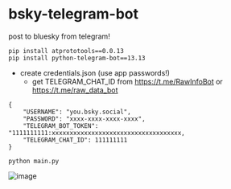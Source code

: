 # bsky-telegram-bot
post to bluesky from telegram!

```
pip install atprototools==0.0.13
pip install python-telegram-bot==13.13
```

- create credentials.json (use app passwords!)
    - get TELEGRAM_CHAT_ID from  https://t.me/RawInfoBot or https://t.me/raw_data_bot

```
{
    "USERNAME": "you.bsky.social",
    "PASSWORD": "xxxx-xxxx-xxxx-xxxx",
    "TELEGRAM_BOT_TOKEN": "1111111111:xxxxxxxxxxxxxxxxxxxxxxxxxxxxxxxxxxxx,
    "TELEGRAM_CHAT_ID": 111111111
}
```

`python main.py`

![image](https://user-images.githubusercontent.com/1487413/233866615-5735d003-6666-4254-9c67-bc9bd7d3afd0.png)
